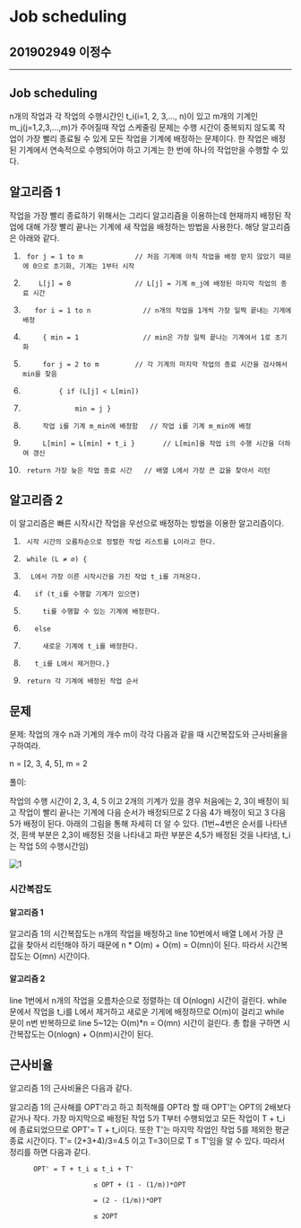 # Job scheduling

## 201902949 이정수

--------------------------------------------------

## Job scheduling

 n개의 작업과 각 작업의 수행시간인 t_i(i=1, 2, 3,..., n)이 있고 m개의 기계인 m_j(j=1,2,3,...,m)가 주어질때 작업 스케줄링 문제는 수행 시간이 중복되지 않도록 작업이 가장 빨리 종료될 수 있게 모든 작업을 기계에 배정하는 문제이다.
한 작업은 배정된 기계에서 연속적으로 수행되어야 하고 기계는 한 번에 하나의 작업만을 수행할 수 있다.


## 알고리즘 1

작업을 가장 빨리 종료하기 위해서는 그리디 알고리즘을 이용하는데 현재까지 배정된 작업에 대해 가장 빨리 끝나는 기계에 새 작업을 배정하는 방법을 사용한다. 해당 알고리즘은 아래와 같다.

1.      for j = 1 to m             // 처음 기계에 아직 작업을 배정 받지 않았기 때문에 0으로 초기화, 기계는 1부터 시작
2.         L[j] = 0                // L[j] = 기계 m_j에 배정된 마지막 작업의 종료 시간
3.        for i = 1 to n             // n개의 작업을 1개씩 가장 일찍 끝내는 기게에 배정
4.          { min = 1                // min은 가장 일찍 끝나는 기계여서 1로 초기화
5.          for j = 2 to m         // 각 기계의 마지막 작업의 종료 시간을 검사해서 min을 찾음
6.              { if (L[j] < L[min])
7.                  min = j }
8.          작업 i를 기계 m_min에 배정함   // 작업 i를 기계 m_min에 배정 
9.          L[min] = L[min] + t_i }       // L[min]을 작업 i의 수행 시간을 더하여 갱신   
10.      return 가장 늦은 작업 종료 시간   // 배열 L에서 가장 큰 값을 찾아서 리턴



## 알고리즘 2

이 알고리즘은 빠른 시작시간 작업을 우선으로 배정하는 방법을 이용한 알고리즘이다.

1.      시작 시간의 오름차순으로 정렬한 작업 리스트를 L이라고 한다.
2.      while (L ≠ ∅) {
3.       L에서 가장 이른 시작시간을 가진 작업 t_i를 가져온다.
4.        if (t_i를 수행할 기계가 있으면)
5.          ti를 수행할 수 있는 기계에 배정한다.
6.        else
7.          새로운 기계에 t_i를 배정한다.
8.        t_i를 L에서 제거한다.}
9.      return 각 기계에 배정된 작업 순서



## 문제

문제: 작업의 개수 n과 기계의 개수 m이 각각 다음과 같을 때 시간복잡도와 근사비율을 구하여라.

n = [2, 3, 4, 5], m = 2  

풀이:

작업의 수행 시간이 2, 3, 4, 5 이고 2개의 기계가 있을 경우 처음에는 2, 3이 배정이 되고 작업이 빨리 끝나는 기계에 다음 순서가 배정되므로 2 다음 4가 배정이 되고 3 다음 5가 배정이 된다.
아래의 그림을 통해 자세히 더 알 수 있다. (1번~4번은 순서를 나타낸 것, 흰색 부분은 2,3이 배정된 것을 나타내고 파란 부분은 4,5가 배정된 것을 나타냄, t_i는 작업 5의 수행시간임)

![1](https://user-images.githubusercontent.com/81748368/118560030-d40b6180-b7a3-11eb-91bf-69b56519b105.PNG)

 

### 시간복잡도

#### 알고리즘 1

알고리즘 1의 시간복잡도는 n개의 작업을 배정하고 line 10번에서 배열 L에서 가장 큰 값을 찾아서 리턴해야 하기 때문에 n * O(m) + O(m) = O(mn)이 된다.
따라서 시간복잡도는 O(mn) 시간이다.

#### 알고리즘 2

line 1번에서 n개의 작업을 오름차순으로 정렬하는 데 O(nlogn) 시간이 걸린다.
while문에서 작업을 t_i를 L에서 제거하고 새로운 기게에 배정하므로 O(m)이 걸리고 while 문이 n번 반복하므로 line 5~12는 O(m)*n = O(mn) 시간이 걸린다.
총 합을 구하면 시간복잡도는 O(nlogn) + O(nm)시간이 된다.


## 근사비율

알고리즘 1의 근사비율은 다음과 같다.

알고리즘 1의 근사해를 OPT'라고 하고 최적해를 OPT라 할 때 OPT'는 OPT의 2배보다 같거나 작다. 가장 마지막으로 배정된 작업 5가 T부터 수행되었고 모든 작업이 T + t_i에 종료되었으므로 OPT'= T + t_i이다. 또한 T'는 마지막 작업인 작업 5를 제외한 평균 종료 시간이다. T'= (2+3+4)/3=4.5 이고 T=3이므로 T ≤ T'임을 알 수 있다.
따라서 정리를 하면 다음과 같다. 

          OPT' = T + t_i ≤ t_i + T'

                         ≤ OPT + (1 - (1/m))*OPT 
               
                         = (2 - (1/m))*OPT
               
                         ≤ 2OPT
